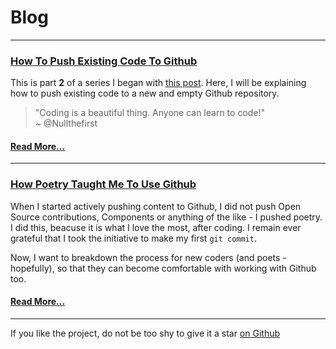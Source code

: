 <head>
  <!-- Global site tag (gtag.js) - Google Analytics -->
  <script async src="https://www.googletagmanager.com/gtag/js?id=UA-130472936-1"></script>
  <script>
    window.dataLayer = window.dataLayer || [];
    function gtag(){dataLayer.push(arguments);}
    gtag('js', new Date());

    gtag('config', 'UA-130472936-1');
  </script>
</head>

# <span style="text-decoration: underline; text-decoration-color: #fff;">Blog</span>

- - -

### [How To Push Existing Code To Github](./posts/12-03-2018_how-to-push-existing-code-to-github.md)

This is part **2** of a series I began with [this post](./posts/12-03-2018_how-poetry-taught-me-to-use-github.md). Here, I will be explaining how to push existing code to a new and empty Github repository.

<blockquote>
  "Coding is a beautiful thing. Anyone can learn to code!"
  <br />
  ~ @Nullthefirst
  <p> </p>
</blockquote>

#### [Read More...](./posts/12-03-2018_how-to-push-existing-code-to-github.md)

- - -

### [How Poetry Taught Me To Use Github](./posts/12-03-2018_how-poetry-taught-me-to-use-github.md)

When I started actively pushing content to Github, I did not push Open Source contributions, Components or anything of the like - I pushed poetry. I did this, beacuse it is what I love the most, after coding. I remain ever grateful that I took the initiative to make my first `git commit`.  

Now, I want to breakdown the process for new coders (and poets - hopefully), so that they can become comfortable with working with Github too.

#### [Read More...](./posts/12-03-2018_how-poetry-taught-me-to-use-github.md)

- - -

If you like the project, do not be too shy to give it a star [on Github](https://github.com/Usheninte/nullblogga) 